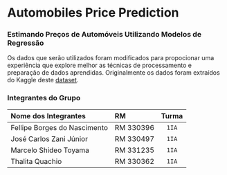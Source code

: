 # Automobiles Price Prediction

### Estimando Preços de Automóveis Utilizando Modelos de Regressão
Os dados que serão utilizados foram modificados para propocionar uma experiência que explore melhor as técnicas de processamento e preparação de dados aprendidas. Originalmente os dados foram extraídos do Kaggle deste [dataset](https://www.kaggle.com/nisargpatel/automobiles/data).

### Integrantes do Grupo

| Nome dos Integrantes     | RM            | Turma |
| :----------------------- | :------------- | :-----: |
| Fellipe Borges do Nascimento | RM 330396      | `1IA` |
| José Carlos Zani Júnior | RM 330497      | `1IA` |
| Marcelo Shideo Toyama | RM 331235      | `1IA` |
| Thalita Quachio | RM 330362      | `1IA` |
